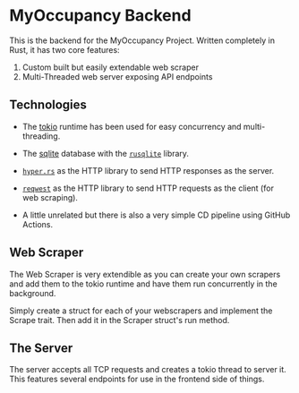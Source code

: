 # MyOccupancy Backend

This is the backend for the MyOccupancy Project. Written completely in Rust, it has two core features:

1. Custom built but easily extendable web scraper 
2. Multi-Threaded web server exposing API endpoints

## Technologies

- The [tokio](https://tokio.rs/) runtime has been used for easy concurrency and multi-threading. 
- The [sqlite](https://www.sqlite.org/) database with the [`rusqlite`](https://github.com/rusqlite/rusqlite) library.
- [`hyper.rs`](https://hyper.rs/) as the HTTP library to send HTTP responses as the server.
- [`reqwest`](https://github.com/seanmonstar/reqwest) as the HTTP library to send HTTP requests as the client (for web scraping).

- A little unrelated but there is also a very simple CD pipeline using GitHub Actions.

## Web Scraper

The Web Scraper is very extendible as you can create your own scrapers and add
them to the tokio runtime and have them run concurrently in the background.

Simply create a struct for each of your webscrapers and implement the Scrape
trait. Then add it in the Scraper struct's run method.

## The Server

The server accepts all TCP requests and creates a tokio thread to server it.
This features several endpoints for use in the frontend side of things.
